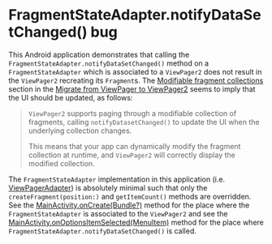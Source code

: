 # FragmentStateAdapter.notifyDataSetChanged() bug

This Android application demonstrates that calling the `FragmentStateAdapter.notifyDataSetChanged()` method on a `FragmentStateAdapter` which is associated to a `ViewPager2` does not result in the `ViewPager2` recreating its `Fragment`s.
The [Modifiable fragment collections](https://developer.android.com/training/animation/vp2-migration#modifiable-fragments) section in the [Migrate from ViewPager to ViewPager2](https://developer.android.com/training/animation/vp2-migration) seems to imply that the UI should be updated, as follows:

> `ViewPager2` supports paging through a modifiable collection of fragments, calling `notifyDatasetChanged()` to update the UI when the underlying collection changes.
>
> This means that your app can dynamically modify the fragment collection at runtime, and `ViewPager2` will correctly display the modified collection.

The `FragmentStateAdapter` implementation in this application (i.e. [ViewPagerAdapter](src/main/java/com/tazkiyatech/viewpager2/experiments/app1/ViewPagerAdapter.kt)) is absolutely minimal such that only the `createFragment(position:)` and `getItemCount()` methods are overridden. 
See the [MainActivity.onCreate(Bundle?)](src/main/java/com/tazkiyatech/viewpager2/experiments/app1/MainActivity.kt) method for the place where the `FragmentStateAdapter` is associated to the `ViewPager2` and see the [MainActivity.onOptionsItemSelected(MenuItem)](src/main/java/com/tazkiyatech/viewpager2/experiments/app1/MainActivity.kt) method for the place where `FragmentStateAdapter.notifyDataSetChanged()` is called.
